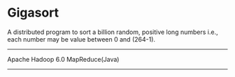 # Gigasort
 A distributed program to sort a billion random, positive long numbers i.e., each number may be value between 0 and (264-1). 

***
Apache Hadoop 6.0
MapReduce(Java)
***
